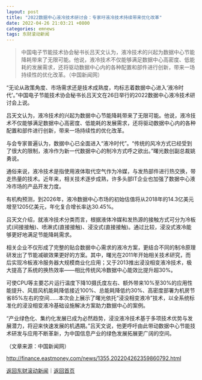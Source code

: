```yaml
---
layout: post
title: "2022数据中心液冷技术研讨会：专家吁液冷技术持续带来优化改革"
date: 2022-04-26 21:03:21 +0800
categories: emnews
tags: 东财滚动新闻
---
```

> 中国电子节能技术协会秘书长吕天文认为，液冷技术的兴起为数据中心节能降耗带来了无限可能。他说，液冷技术不仅能够满足数据中心高密度、低能耗的发展需求，还将驱动数据中心内的各种配置和部件进行创新，带来一场持续性的优化改革。（中国新闻网）

<p>“无论从政策角度、市场需求还是技术成熟度，均标志着数据中心进入‘液冷时代’。”中国电子节能技术协会秘书长吕天文在26日举行的2022数据中心液冷技术研讨会上说。</p><p>吕天文认为，液冷技术的兴起为数据中心节能降耗带来了无限可能。他说，液冷技术不仅能够满足数据中心高密度、低能耗的发展需求，还将驱动数据中心内的各种配置和部件进行创新，带来一场持续性的优化改革。</p><p>与会专家普遍认为，数据中心已全面进入“液冷时代”。“传统的风冷方式已经受到了很大的限制，液冷作为新一代数据中心的制冷方式呼之欲出。”曙光数创副总裁姚勇说。</p><p>通俗来说，液冷技术是指使用液体取代空气作为冷媒，与发热部件进行热交换，带走热量的技术。近年来，相关技术逐步成熟，许多头部IT企业也加强了数据中心液冷市场的产品开发力度。</p><p>有机构预测，到2026年，液冷数据中心市场的初始估值将从2018年的14.3亿美元增至1205亿美元，年化复合增长率达30.45%。</p><p>吕天文介绍，就液冷技术分类而言，根据液体冷媒和发热源的接触方式可分为冷板式(间接接触)、喷淋式(直接接触)、浸没式(直接接触)。通过比较，浸没式液冷能够更好地满足节能降耗需求。</p><p>相关企业不仅形成了完整的贴合数据中心需求的液冷方案，更结合不同的制冷原理研发出了节能减碳效果更好的方案。其中，曙光在2011年开始相关技术研究，而后实现冷板液冷服务器大规模商业化应用；又于2013推出浸没相变液冷技术，极大提高了系统的换热效率——相比传统风冷数据中心能效比提升超30%。</p><p>可使CPU等主要芯片运行温度下降10摄氏度左右、额外带来10%至30%的应用性能提升、风扇风机能耗降低接近100%、总能耗降低约30%、高密度部署为机房节省85%左右的空间……本次会上展示了曙光依托“浸没相变液冷”技术，以全系统标准化的浸没相变液冷基础设施解决方案助力数据中心的案例。</p><p>“产业绿色化、集约化发展已成为必然趋势，浸没液冷技术基于多项技术优势与发展潜力，将迎来快速发展的机遇期。”吕天文说，他更呼吁由此带动数据中心节能技术研发与应用不断革新，为中国信息产业的绿色发展拓展更广阔的空间。</p><p class="em_media">（文章来源：中国新闻网）</p>

<http://finance.eastmoney.com/news/1355,202204262359860792.html>

[返回东财滚动新闻](//finews.withounder.com/emnews/)｜[返回首页](//finews.withounder.com/)